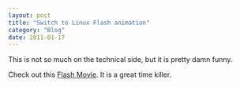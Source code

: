 ```yaml
---
layout: post
title: "Switch to Linux Flash animation"
category: "Blog"
date: 2011-01-17
---
```



This is not so much on the technical side, but it is pretty damn funny.

Check out this [Flash Movie](http://mirror1.spikedhumor.com/1209/SwitchLinux.swf). It is a great time killer.